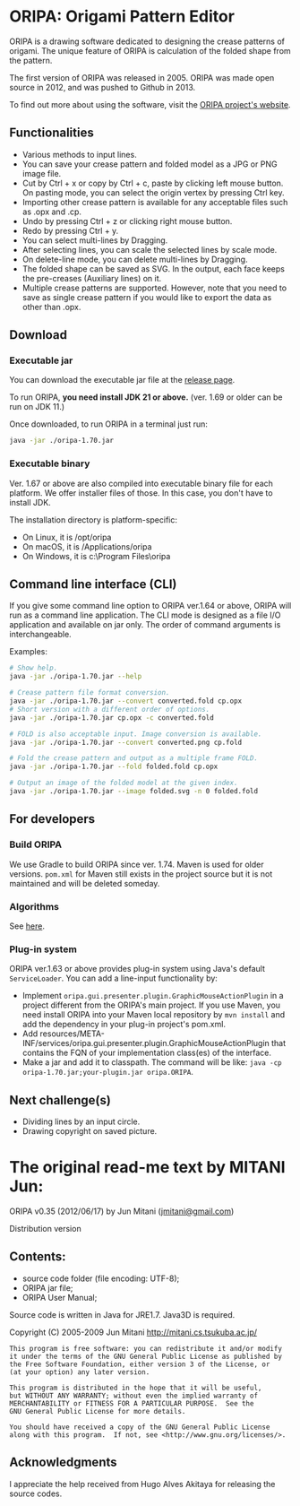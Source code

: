 # ORIPA: Origami Pattern Editor

ORIPA is a drawing software dedicated to designing the crease patterns of origami. The unique feature of ORIPA is calculation of the folded shape from the pattern.

The first version of ORIPA was released in 2005. ORIPA was made open source in 2012, and was pushed to Github in 2013.

To find out more about using the software, visit the [ORIPA project's website](http://mitani.cs.tsukuba.ac.jp/oripa/).


## Functionalities

* Various methods to input lines.
* You can save your crease pattern and folded model as a JPG or PNG image file.
* Cut by Ctrl + x or copy by Ctrl + c, paste by clicking left mouse button.
  On pasting mode, you can select the origin vertex by pressing Ctrl key.
* Importing other crease pattern is available for any acceptable files such as .opx and .cp.
* Undo by pressing Ctrl + z or clicking right mouse button.
* Redo by pressing Ctrl + y.
* You can select multi-lines by Dragging.
* After selecting lines, you can scale the selected lines by scale mode.
* On delete-line mode, you can delete multi-lines by Dragging.	
* The folded shape can be saved as SVG. In the output, each face keeps the pre-creases (Auxiliary lines) on it.
* Multiple crease patterns are supported. However, note that you need to save as single crease pattern if you would like to export the data as other than .opx.

## Download

### Executable jar

You can download the executable jar file at the [release page](https://github.com/oripa/oripa/releases).

To run ORIPA, **you need install JDK 21 or above.** (ver. 1.69 or older can be run on JDK 11.)

Once downloaded, to run ORIPA in a terminal just run:

```sh
java -jar ./oripa-1.70.jar
```

### Executable binary

Ver. 1.67 or above are also compiled into executable binary file for each platform.
We offer installer files of those. In this case, you don't have to install JDK.

The installation directory is platform-specific:

* On Linux, it is /opt/oripa
* On macOS, it is /Applications/oripa
* On Windows, it is c:\Program Files\oripa


## Command line interface (CLI)

If you give some command line option to ORIPA ver.1.64 or above, ORIPA will run as a command line application.
The CLI mode is designed as a file I/O application and available on jar only. The order of command arguments is interchangeable.

Examples:

```sh
# Show help.
java -jar ./oripa-1.70.jar --help
```

```sh
# Crease pattern file format conversion.
java -jar ./oripa-1.70.jar --convert converted.fold cp.opx
# Short version with a different order of options.
java -jar ./oripa-1.70.jar cp.opx -c converted.fold 

# FOLD is also acceptable input. Image conversion is available.
java -jar ./oripa-1.70.jar --convert converted.png cp.fold
```

```sh
# Fold the crease pattern and output as a multiple frame FOLD.
java -jar ./oripa-1.70.jar --fold folded.fold cp.opx
```

```sh
# Output an image of the folded model at the given index.
java -jar ./oripa-1.70.jar --image folded.svg -n 0 folded.fold
```



## For developers

### Build ORIPA

We use Gradle to build ORIPA since ver. 1.74.
Maven is used for older versions.
`pom.xml` for Maven still exists in the project source 
but it is not maintained and will be deleted someday.

### Algorithms

See [here](documents/algorithms.md).

### Plug-in system

ORIPA ver.1.63 or above provides plug-in system using Java's default `ServiceLoader`.
You can add a line-input functionality by:

* Implement `oripa.gui.presenter.plugin.GraphicMouseActionPlugin` in a project different from the ORIPA's main project. If you use Maven, you need install ORIPA into your Maven local repository by `mvn install` and add the dependency in your plug-in project's pom.xml.
* Add resources/META-INF/services/oripa.gui.presenter.plugin.GraphicMouseActionPlugin that contains
  the FQN of your implementation class(es) of the interface.
* Make a jar and add it to classpath. The command will be like: `java -cp oripa-1.70.jar;your-plugin.jar oripa.ORIPA`.

## Next challenge(s)

* Dividing lines by an input circle.
* Drawing copyright on saved picture.

# The original read-me text by MITANI Jun:

ORIPA v0.35 (2012/06/17) by Jun Mitani (jmitani@gmail.com)

Distribution version

## Contents:  
* source code folder (file encoding: UTF-8);  
* ORIPA jar file;  
* ORIPA User Manual;

Source code is written in Java for JRE1.7.
Java3D is required.

Copyright (C) 2005-2009 Jun Mitani http://mitani.cs.tsukuba.ac.jp/

    This program is free software: you can redistribute it and/or modify
    it under the terms of the GNU General Public License as published by
    the Free Software Foundation, either version 3 of the License, or
    (at your option) any later version.

    This program is distributed in the hope that it will be useful,
    but WITHOUT ANY WARRANTY; without even the implied warranty of
    MERCHANTABILITY or FITNESS FOR A PARTICULAR PURPOSE.  See the
    GNU General Public License for more details.

    You should have received a copy of the GNU General Public License
    along with this program.  If not, see <http://www.gnu.org/licenses/>.


## Acknowledgments

I appreciate the help received from Hugo Alves Akitaya for releasing the source codes.
